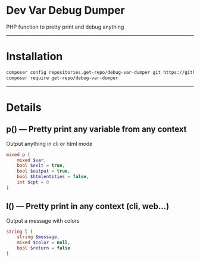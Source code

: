 # Dev Var Debug Dumper
PHP function to pretty print and debug anything


**************
# Installation
```bash
composer config repositories.get-repo/debug-var-dumper git https://github.com/get-repo/debug-var-dumper
composer require get-repo/debug-var-dumper
```


**************
# Details
p() — Pretty print any variable from any context
--------------------------------------
Output anything in cli or html mode
```php
mixed p (
    mixed $var,
    bool $exit = true,
    bool $output = true,
    bool $htmlentities = false,
    int $cpt = 0
)
```

l() — Pretty print in any context (cli, web...)
--------------------------------------
Output a message with colors
```php
string l (
    string $message,
    mixed $color = null,
    bool $return = false
)
```

